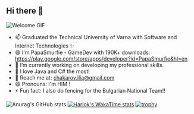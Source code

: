 ## Hi there 👋

![Welcome GIF]([[https://media.giphy.com/media/your-gif-id/giphy.gif](https://i.redd.it/7hjok9imnwd91.gif)](https://www.google.com/url?sa=i&url=https%3A%2F%2Fwww.reddit.com%2Fr%2FYoneMains%2Fcomments%2Fw8iccb%2Fkeepsafe_so_while_we_will_never_know_if_yone%2F&psig=AOvVaw1Kbv9Oxl7Cdz3pM02KOk19&ust=1720690613753000&source=images&cd=vfe&opi=89978449&ved=0CBAQjRxqFwoTCOjjwJiWnIcDFQAAAAAdAAAAABAQ))
<!--
**OGSmurfen/OGSmurfen** is a ✨ _special_ ✨ repository because its `README.md` (this file) appears on your GitHub profile.

Here are some ideas to get you started:
-->

- 📫 Graduated the Technical University of Varna with Software and Internet Technologies ✨
- 😄 I'm PapaSmurfie - GameDev with 190K+ downloads: https://play.google.com/store/apps/developer?id=PapaSmurfie&hl=en
- 🔭 I’m currently working on developing my professional skills.
- 🌱 I love Java and C# the most!
- 👯 Reach me at: chakarov.ilia@gmail.com
- 😄 Pronouns: I'm HIM !
- ⚡ Fun fact: I also do fencing for the Bulgarian National Team!!

![Anurag's GitHub stats](https://github-readme-stats.vercel.app/api?username=OGSmurfen&show_icons=true&theme=radical)
[![Harlok's WakaTime stats](https://github-readme-stats.vercel.app/api/wakatime?username=OGSmurfen)](https://github.com/anuraghazra/github-readme-stats)
[![trophy](https://github-profile-trophy.vercel.app/?username=OGSmurfen&theme=onedark)](https://github.com/ryo-ma/github-profile-trophy)
<!--[![Top Langs](https://github-readme-stats.vercel.app/api/top-langs/?username=OGSmurfen&layout=pie)](https://github.com/anuraghazra/github-readme-stats)
![Top Langs](https://github-readme-stats.vercel.app/api/top-langs/?username=OGSmurfen&layout=compact)-->
